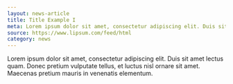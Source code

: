 ```yaml
---
layout: news-article
title: Title Example I
meta: Lorem ipsum dolor sit amet, consectetur adipiscing elit. Duis sit amet lectus quam. Donec pretium vulputate tellus, et luctus nisl ornare sit amet. Maecenas pretium mauris in venenatis elementum. Nullam tincidunt orci vitae est fermentum gravida. Curabitur luctus mi nibh, sit amet accumsan mauris faucibus et. Nam maximus diam in nisl hendrerit pharetra. 
source: https://www.lipsum.com/feed/html
category: news
---
```


Lorem ipsum dolor sit amet, consectetur adipiscing elit. Duis sit amet lectus quam. Donec pretium vulputate tellus, et luctus nisl ornare sit amet. Maecenas pretium mauris in venenatis elementum.